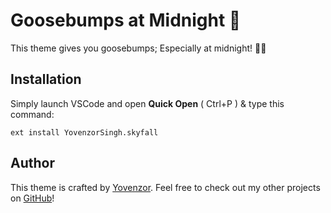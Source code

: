# Goosebumps at Midnight 🌌

This theme gives you goosebumps; Especially at midnight! 🦉🌙


## Installation

Simply launch VSCode and open **Quick Open** ( Ctrl+P ) & type this command:
 
    ext install YovenzorSingh.skyfall
    

## Author

This theme is crafted by [Yovenzor](https://github.com/Yovenzor). Feel free to check out my other projects on [GitHub](https://github.com/Yovenzor)!